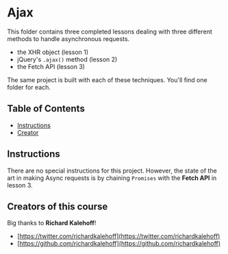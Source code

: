 # Ajax

This folder contains three completed lessons dealing with three different methods to handle asynchronous requests.

* the XHR object (lesson 1)
* jQuery's `.ajax()` method (lesson 2)
* the Fetch API (lesson 3)

The same project is built with each of these techniques. You'll find one folder for each.

## Table of Contents

* [Instructions](#instructions)
* [Creator](#creators)

## Instructions

There are no special instructions for this project. However, the state of the art in making Async requests is by chaining `Promises` with the **Fetch API** in lesson 3.

## Creators of this course

Big thanks to **Richard Kalehoff**!

* [https://twitter.com/richardkalehoff](https://twitter.com/richardkalehoff)
* [https://github.com/richardkalehoff](https://github.com/richardkalehoff)
